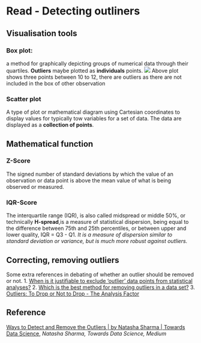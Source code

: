 # Read - Detecting outliners 
## Visualisation tools 
### **Box plot**: 
a method for graphically depicting groups of numerical data through their quartiles.  **Outliers** maybe plotted as **individuals** points. 
	![](Detecting%20outliners/DECE0C44-0B7A-4544-85C4-47B5B8F3AC70.png)
Above plot shows three points between 10 to 12, there are outliers as there are not included in the box of other observation 

### Scatter plot 
A type of plot or mathematical diagram using Cartesian coordinates to display values for typically tow variables for a set of data. The data are displayed as a **collection of points**.

## Mathematical function 
### Z-Score
The signed number of standard deviations by which the value of an observation or data point is above the mean value of what is being observed or measured. 

### IQR-Score 
The interquartile range (IQR), is also called midspread or middle 50%, or technically **H-spread**,is a measure of statistical dispersion, being equal to the difference between 75th and 25th percentiles, or between upper and lower quality, IQR = Q3 - Q1. 
*It is a measure of dispersion similar to standard deviation or variance, but is much more robust against outliers.*

## Correcting, removing outliers 
Some extra references in debating of whether an outlier should be removed or not. 
	1. [When is it justifiable to exclude ‘outlier’ data points from statistical analyses?](https://www.researchgate.net/post/When_is_it_justifiable_to_exclude_outlier_data_points_from_statistical_analyses)
	2. [Which is the best method for removing outliers in a data set?](https://www.researchgate.net/post/Which_is_the_best_method_for_removing_outliers_in_a_data_set)
	3. [Outliers: To Drop or Not to Drop - The Analysis Factor](https://www.theanalysisfactor.com/outliers-to-drop-or-not-to-drop/)

## Reference
[Ways to Detect and Remove the Outliers | by Natasha Sharma | Towards Data Science](https://towardsdatascience.com/ways-to-detect-and-remove-the-outliers-404d16608dba), *Natasha Sharma, Towards Data Science, Medium*